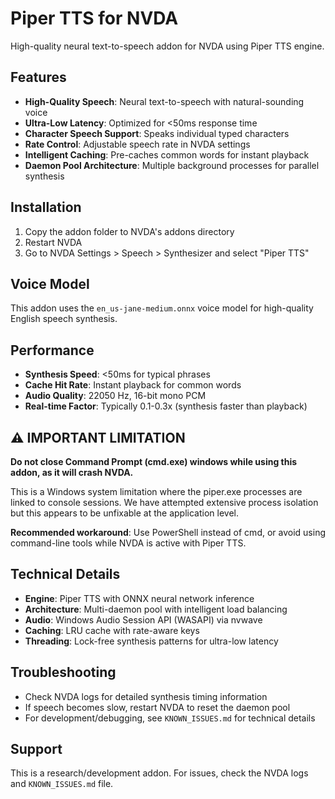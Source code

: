 # Piper TTS for NVDA

High-quality neural text-to-speech addon for NVDA using Piper TTS engine.

## Features

- **High-Quality Speech**: Neural text-to-speech with natural-sounding voice
- **Ultra-Low Latency**: Optimized for <50ms response time
- **Character Speech Support**: Speaks individual typed characters
- **Rate Control**: Adjustable speech rate in NVDA settings
- **Intelligent Caching**: Pre-caches common words for instant playback
- **Daemon Pool Architecture**: Multiple background processes for parallel synthesis

## Installation

1. Copy the addon folder to NVDA's addons directory
2. Restart NVDA
3. Go to NVDA Settings > Speech > Synthesizer and select "Piper TTS"

## Voice Model

This addon uses the `en_us-jane-medium.onnx` voice model for high-quality English speech synthesis.

## Performance

- **Synthesis Speed**: <50ms for typical phrases
- **Cache Hit Rate**: Instant playback for common words
- **Audio Quality**: 22050 Hz, 16-bit mono PCM
- **Real-time Factor**: Typically 0.1-0.3x (synthesis faster than playback)

## ⚠️ IMPORTANT LIMITATION

**Do not close Command Prompt (cmd.exe) windows while using this addon, as it will crash NVDA.**

This is a Windows system limitation where the piper.exe processes are linked to console sessions. We have attempted extensive process isolation but this appears to be unfixable at the application level.

**Recommended workaround**: Use PowerShell instead of cmd, or avoid using command-line tools while NVDA is active with Piper TTS.

## Technical Details

- **Engine**: Piper TTS with ONNX neural network inference
- **Architecture**: Multi-daemon pool with intelligent load balancing
- **Audio**: Windows Audio Session API (WASAPI) via nvwave
- **Caching**: LRU cache with rate-aware keys
- **Threading**: Lock-free synthesis patterns for ultra-low latency

## Troubleshooting

- Check NVDA logs for detailed synthesis timing information
- If speech becomes slow, restart NVDA to reset the daemon pool
- For development/debugging, see `KNOWN_ISSUES.md` for technical details

## Support

This is a research/development addon. For issues, check the NVDA logs and `KNOWN_ISSUES.md` file.
